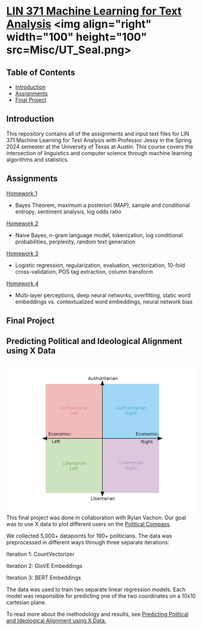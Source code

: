 # [LIN 371 Machine Learning for Text Analysis]([https://sites.google.com/utexas.edu/lin353c-introduction-to-comput/home](https://jessyli.com/courses/lin371)) <img align="right" width="100" height="100" src=Misc/UT_Seal.png>

## Table of Contents

- [Introduction](#introduction)
- [Assignments](#assignments)
- [Final Project](#final-project)

## Introduction

This repository contains all of the assignments and input text files for LIN 371 Machine Learning for Text Analysis with Professor Jessy in the Spring 2024 semester at the University of Texas at Austin. This course covers the intersection of linguistics and computer science through machine learning algorithms and statistics.

## Assignments

[Homework 1](https://github.com/eloragh/LIN-371/blob/main/Homework/hw1_eae2273.ipynb)
- Bayes Theorem, maximum a posteriori (MAP), sample and conditional entropy, sentiment analysis, log odds ratio

[Homework 2](https://github.com/eloragh/UT_Austin_LIN_371/blob/main/Homework/hw2_eae2273.ipynb)
- Naive Bayes, n-gram language model, tokenization, log conditional probabilities, perplexity, random text generation

[Homework 3](https://github.com/eloragh/UT_Austin_LIN_371/blob/main/Homework/hw3_eae2273.ipynb)
- Logistic regression, regularization, evaluation, vectorization, 10-fold cross-validation, POS tag extraction, column transform

[Homework 4](https://github.com/eloragh/UT_Austin_LIN_371/blob/main/Homework/hw4_eae2273.ipynb)
- Multi-layer perceptions, deep neural networks, overfitting, static word embeddings vs. contextualized word embeddings, neural network bias

## Final Project
## Predicting Political and Ideological Alignment using X Data
<img align="left" width="500" height="400" src=Misc/political_compass_nontransparent.png>

This final project was done in collaboration with Rylan Vachon. Our goal was to use X data to plot different users on the [Political Compass](https://www.politicalcompass.org/). 

We collected 5,000+ datapoints for 190+ politicians. The data was preprocessed in different ways through three separate iterations:

  Iteration 1: CountVectorizer

  Iteration 2: GloVE Embeddings
  
  Iteration 3: BERT Embeddings

The data was used to train two separate linear regression models. Each model was responsible for predicting one of the two coordinates on a 10x10 cartesian plane.

To read more about the methodology and results, see [Predicting Political and Ideological Alignment using X Data.](https://github.com/eloragh/UT_Austin_LIN_371/tree/main/Political%20Compass%20Project)
